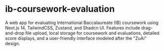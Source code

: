 # ib-coursework-evaluation
A web app for evaluating International Baccalaureate (IB) coursework using Next.js 14, TailwindCSS, Zustand, and Shadcn UI. Features include drag-and-drop file upload, local storage for coursework and evaluations, detailed score displays, and a user-friendly interface modeled after the "ZuAi" design.
